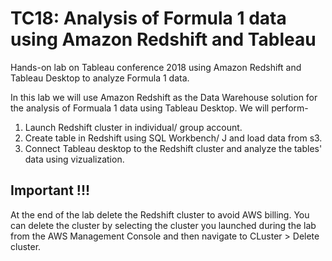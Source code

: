 # TC18: Analysis of Formula 1 data using Amazon Redshift and Tableau
Hands-on lab on Tableau conference 2018 using Amazon Redshift and Tableau Desktop to analyze Formula 1 data.

In this lab we will use Amazon Redshift as the Data Warehouse solution for the analysis of Formuala 1 data using Tableau Desktop. We will perform-
1. Launch Redshift cluster in individual/ group account.
2. Create table in Redshift using SQL Workbench/ J and load data from s3.
3. Connect Tableau desktop to the Redshift cluster and analyze the tables' data using vizualization.

## Important !!!
At the end of the lab delete the Redshift cluster to avoid AWS billing. You can delete the cluster by selecting the cluster you launched during the lab from the AWS Management Console and then navigate to CLuster > Delete cluster.
